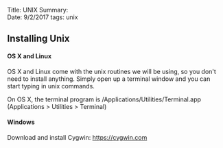 Title: UNIX 
Summary:  
Date: 9/2/2017
tags: unix
 
## Installing Unix

#### OS X and Linux

OS X and Linux come with the unix routines we will be using, so you don't need to install anything.  Simply open up a terminal window
and you can start typing in unix commands. 

On OS X, the terminal program is /Applications/Utilities/Terminal.app (Applications > Utilities > Terminal)

#### Windows

Download and install Cygwin: <a href=" https://cygwin.com"  target="_blank">  https://cygwin.com</a> 
 